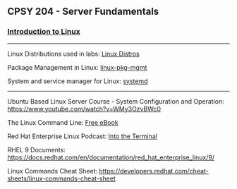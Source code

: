 ## CPSY 204 - Server Fundamentals



### [Introduction to Linux](./intro-to-linux.md)



---

Linux Distributions used in labs: [Linux Distros](./linux-distros.md)

Package Management in Linux: [linux-pkg-mgmt](./linux-pkg-mgmt.md)

System and service manager for Linux: [systemd](./linux-systemd.md)



---

Ubuntu Based Linux Server Course - System Configuration and Operation: https://www.youtube.com/watch?v=WMy3OzvBWc0

The Linux Command Line: [Free eBook](https://linuxcommand.org/tlcl.php)

Red Hat Enterprise Linux Podcast: [Into the Terminal](https://www.youtube.com/playlist?list=PLXJyD2dL4oqeX-C3MvsMUJuEzWM4vLK2C)

RHEL 9 Documents: https://docs.redhat.com/en/documentation/red_hat_enterprise_linux/9/

Linux Commands Cheat Sheet: https://developers.redhat.com/cheat-sheets/linux-commands-cheat-sheet

